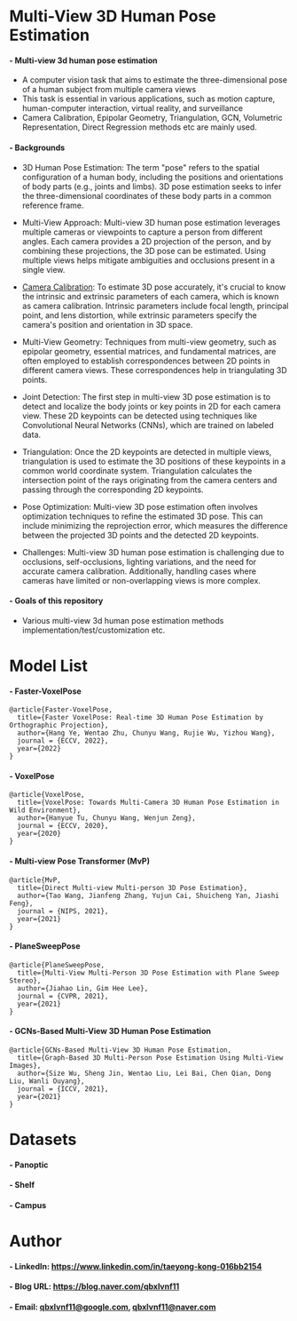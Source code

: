 Multi-View 3D Human Pose Estimation
=============

#### - Multi-view 3d human pose estimation

  - A computer vision task that aims to estimate the three-dimensional pose of a human subject from multiple camera views
  - This task is essential in various applications, such as motion capture, human-computer interaction, virtual reality, and surveillance
  - Camera Calibration, Epipolar Geometry, Triangulation, GCN, Volumetric Representation, Direct Regression methods etc are mainly used.

#### - Backgrounds

  - 3D Human Pose Estimation: The term "pose" refers to the spatial configuration of a human body, including the positions and orientations of body parts (e.g., joints and limbs). 3D pose estimation seeks to infer the three-dimensional coordinates of these body parts in a common reference frame.

  - Multi-View Approach: Multi-view 3D human pose estimation leverages multiple cameras or viewpoints to capture a person from different angles. Each camera provides a 2D projection of the person, and by combining these projections, the 3D pose can be estimated. Using multiple views helps mitigate ambiguities and occlusions present in a single view.

  - [Camera Calibration](https://github.com/qbxlvnf11/camera-calibration): To estimate 3D pose accurately, it's crucial to know the intrinsic and extrinsic parameters of each camera, which is known as camera calibration. Intrinsic parameters include focal length, principal point, and lens distortion, while extrinsic parameters specify the camera's position and orientation in 3D space.

  - Multi-View Geometry: Techniques from multi-view geometry, such as epipolar geometry, essential matrices, and fundamental matrices, are often employed to establish correspondences between 2D points in different camera views. These correspondences help in triangulating 3D points.

  - Joint Detection: The first step in multi-view 3D pose estimation is to detect and localize the body joints or key points in 2D for each camera view. These 2D keypoints can be detected using techniques like Convolutional Neural Networks (CNNs), which are trained on labeled data.

  - Triangulation: Once the 2D keypoints are detected in multiple views, triangulation is used to estimate the 3D positions of these keypoints in a common world coordinate system. Triangulation calculates the intersection point of the rays originating from the camera centers and passing through the corresponding 2D keypoints.

  - Pose Optimization: Multi-view 3D pose estimation often involves optimization techniques to refine the estimated 3D pose. This can include minimizing the reprojection error, which measures the difference between the projected 3D points and the detected 2D keypoints.

  - Challenges: Multi-view 3D human pose estimation is challenging due to occlusions, self-occlusions, lighting variations, and the need for accurate camera calibration. Additionally, handling cases where cameras have limited or non-overlapping views is more complex.

#### - Goals of this repository
  - Various multi-view 3d human pose estimation methods implementation/test/customization etc.


Model List
=============

#### - Faster-VoxelPose

```
@article{Faster-VoxelPose,
  title={Faster VoxelPose: Real-time 3D Human Pose Estimation by Orthographic Projection},
  author={Hang Ye, Wentao Zhu, Chunyu Wang, Rujie Wu, Yizhou Wang},
  journal = {ECCV, 2022},
  year={2022}
}
```

#### - VoxelPose

```
@article{VoxelPose,
  title={VoxelPose: Towards Multi-Camera 3D Human Pose Estimation in Wild Environment},
  author={Hanyue Tu, Chunyu Wang, Wenjun Zeng},
  journal = {ECCV, 2020},
  year={2020}
}
```

#### - Multi-view Pose Transformer (MvP)

```
@article{MvP,
  title={Direct Multi-view Multi-person 3D Pose Estimation},
  author={Tao Wang, Jianfeng Zhang, Yujun Cai, Shuicheng Yan, Jiashi Feng},
  journal = {NIPS, 2021},
  year={2021}
}
```

#### - PlaneSweepPose

```
@article{PlaneSweepPose,
  title={Multi-View Multi-Person 3D Pose Estimation with Plane Sweep Stereo},
  author={Jiahao Lin, Gim Hee Lee},
  journal = {CVPR, 2021},
  year={2021}
}
```

#### - GCNs-Based Multi-View 3D Human Pose Estimation

```
@article{GCNs-Based Multi-View 3D Human Pose Estimation,
  title={Graph-Based 3D Multi-Person Pose Estimation Using Multi-View Images},
  author={Size Wu, Sheng Jin, Wentao Liu, Lei Bai, Chen Qian, Dong Liu, Wanli Ouyang},
  journal = {ICCV, 2021},
  year={2021}
}
```


Datasets
=============

#### - Panoptic

#### - Shelf

#### - Campus


Author
=============

#### - LinkedIn: https://www.linkedin.com/in/taeyong-kong-016bb2154

#### - Blog URL: https://blog.naver.com/qbxlvnf11

#### - Email: qbxlvnf11@google.com, qbxlvnf11@naver.com
